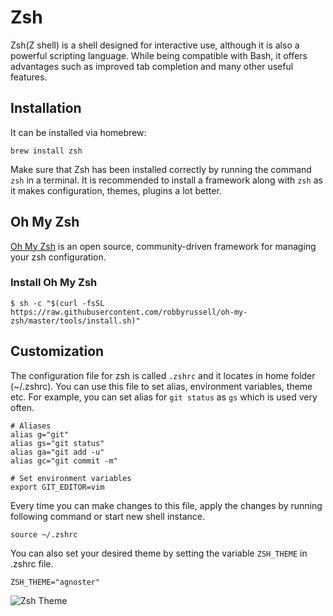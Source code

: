 # Zsh

Zsh(Z shell) is a shell designed for interactive use, although it is also a powerful scripting language. While being compatible with Bash, it offers advantages such as improved tab completion and many other useful features.

## Installation

It can be installed via homebrew:

```
brew install zsh
```

Make sure that Zsh has been installed correctly by running the command `zsh` in a terminal. It is recommended to install a framework along with `zsh` as it makes configuration, themes, plugins a lot better.

## Oh My Zsh

[Oh My Zsh](https://github.com/robbyrussell/oh-my-zsh) is an open source, community-driven framework for managing your zsh configuration.

### Install Oh My Zsh

```
$ sh -c "$(curl -fsSL https://raw.githubusercontent.com/robbyrussell/oh-my-zsh/master/tools/install.sh)"
```

## Customization 

The configuration file for zsh is called `.zshrc` and it locates in home folder (~/.zshrc). You can use this file to set alias, environment variables, theme etc. For example, you can set alias for `git status` as `gs` which is used very often.

```
# Aliases
alias g="git"
alias gs="git status"
alias ga="git add -u"
alias gc="git commit -m"

# Set environment variables
export GIT_EDITOR=vim
```

Every time you can make changes to this file, apply the changes by running following command or start new shell instance.

```
source ~/.zshrc
```

You can also set your desired theme by setting the variable `ZSH_THEME` in .zshrc file. 
```
ZSH_THEME="agnoster"
```
![Zsh Theme](https://cloud.githubusercontent.com/assets/2618447/6316862/70f58fb6-ba03-11e4-82c9-c083bf9a6574.png)